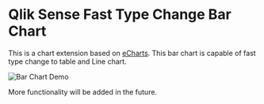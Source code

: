 # Qlik Sense Fast Type Change Bar Chart
This is a chart extension based on <a href="https://ecomfe.github.io/echarts-doc/public/en/index.html" target="_blank">eCharts</a>.
This bar chart is capable of fast type change to table and Line chart.

![Bar Chart Demo](https://raw.githubusercontent.com/oliveira89/QlikSense_FastTypeChangeBar/master/images/demo.gif)

More functionality will be added in the future.
